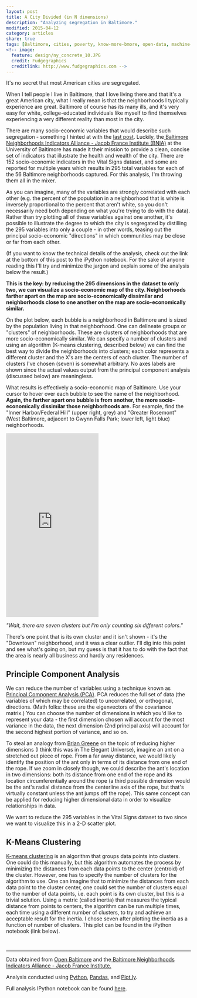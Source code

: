 ```yaml
---
layout: post
title: A City Divided (in N dimensions)
description: "Analyzing segregation in Baltimore."
modified: 2015-04-12
category: articles
share: true
tags: [Baltimore, cities, poverty, know-more-bmore, open-data, machine-learning]
<!-- image:
  feature: design/ny_concrete_10.JPG
  credit: Fudgegraphics
  creditlink: http://www.fudgegraphics.com -->
---
```


It's no secret that most American cities are segregated.

When I tell people I live in Baltimore, that I love living there and that it's a great American city, what I really mean is that the neighborhoods I typically experience are great.  Baltimore of course has its many ills, and it's very easy for white, college-educated individuals like myself to find themselves experiencing a very different reality than most in the city. <!--more-->

There are many socio-economic variables that would describe such segregation - something I hinted at with the <a href='{{ site.url }}/articles/Know-More-Bmore'>last post</a>.  Luckily, the<a href='http://www.bniajfi.org/indicators'> Baltimore Neighborhoods Indicators Alliance - Jacob France Institute (BNIA)</a> at the University of Baltimore has made it their mission to provide a clean, concise set of indicators that illustrate the health and wealth of the city.  There are 152 socio-economic indicators in the Vital Signs dataset, and some are reported for multiple years which results in 295 total variables for each of the 56 Baltimore neighborhoods captured.  For this analysis, I'm throwing them all in the mixer.

As you can imagine, many of the variables are strongly correlated with each other (e.g. the percent of the population in a neighborhood that is white is inversely proportional to the percent that aren't white, so you don't necessarily need both depending on what you're trying to do with the data).  Rather than try plotting all of these variables against one another, it's possible to illustrate the degree to which the city is segregated by distilling the 295 variables into only a couple - in other words, teasing out the principal socio-economic "directions" in which communities may be close or far from each other.

(If you want to know the technical details of the analysis, check out the link at the bottom of this post to the iPython notebook.  For the sake of anyone reading this I'll try and minimize the jargon and explain some of the analysis below the result.)

**This is the key: by reducing the 295 dimensions in the dataset to only two, we can visualize a socio-economic map of the city. Neighborhoods farther apart on the map are socio-economically dissimilar and neighborhoods close to one another on the map are socio-economically similar.**

On the plot below, each bubble is a neighborhood in Baltimore and is sized by the population living in that neighborhood.  One can delineate groups or "clusters" of neighborhoods.  These are clusters of neighborhoods that are more socio-economically similar.  We can specify a number of clusters and using an algorithm (K-means clustering, described below) we can find the best way to divide the neighborhoods into clusters; each color represents a different cluster and the X's are the centers of each cluster.  The number of clusters I've chosen (seven) is somewhat arbitrary.  No axes labels are shown since the actual values output from the principal component analysis (discussed below) are meaningless.

What results is effectively a socio-economic map of Baltimore.  Use your cursor to hover over each bubble to see the name of the neighborhood.  **Again, the farther apart one bubble is from another, the more socio-economically dissimilar those neighborhoods are.**  For example, find the "Inner Harbor/Federal Hill" (upper right, grey) and "Greater Rosemont" (West Baltimore, adjacent to Gwynn Falls Park; lower left, light blue) neighborhoods.

<iframe width="50%" height="500" frameborder="0" scrolling="no" src="https://plot.ly/~jtelszasz/230.embed"></iframe>

*"Wait, there are seven clusters but I'm only counting six different colors."* 

There's one point that is its own cluster and it isn't shown - it's the "Downtown" neighborhood, and it was a clear outlier.  I'll dig into this point and see what's going on, but my guess is that it has to do with the fact that the area is nearly all business and hardly any residences.  

## Principle Component Analysis

We can reduce the number of variables using a technique known as <a href='http://en.wikipedia.org/wiki/Principal_component_analysis'>Principal Component Analysis (PCA)</a>.  PCA reduces the full set of data (the variables of which may be correlated) to uncorrelated, or orthogonal, directions.  (Math folks: these are the eigenvectors of the covariance matrix.)  You can choose the number of dimensions in which you'd like to represent your data - the first dimension chosen will account for the most variance in the data, the next dimension (2nd principal axis) will account for the second highest portion of variance, and so on.  

To steal an analogy from <a href='http://en.wikipedia.org/wiki/Brian_Greene'>Brian Greene</a> on the topic of reducing higher dimensions (I think this was in The Elegant Universe), imagine an ant on a stretched out piece of rope.  From a far away distance, we would likely identify the position of the ant only in terms of its distance from one end of the rope.  If we zoom in closely though, we could describe the ant's location in two dimensions: both its distance from one end of the rope and its location circumferentially around the rope (a third possible dimension would be the ant's radial distance from the centerline axis of the rope, but that's virtually constant unless the ant jumps off the rope).  This same concept can be applied for reducing higher dimensional data in order to visualize relationships in data.  

We want to reduce the 295 variables in the Vital Signs dataset to two since we want to visualize this in a 2-D scatter plot.


## K-Means Clustering

<a href='http://en.wikipedia.org/wiki/K-means_clustering'>K-means clustering</a> is an algorithm that groups data points into clusters.  One could do this manually, but this algorithm automates the process by minimizing the distances from each data points to the center (centroid) of the cluster.  However, one has to specify the number of clusters for the algorithm to use.  One can imagine that to minimize the distances from each data point to the cluster center, one could set the number of clusters equal to the number of data points, i.e. each point is its own cluster, but this is a trivial solution.  Using a metric (called inertia) that measures the typical distance from points to centers, the algorithm can be run multiple times, each time using a different number of clusters, to try and achieve an acceptable result for the inertia.  I chose seven after plotting the inertia as a function of number of clusters.  This plot can be found in the iPython notebook (link below).

<br>

---

<p style="width: 100%; font-style: italic;">


Data obtained from <a href='http://data.baltimorecity.gov/'>Open Baltimore</a> and the<a href='http://www.bniajfi.org/indicators'> Baltimore Neighborhoods Indicators Alliance - Jacob France Institute.</a><br>

Analysis conducted using <a href='http://www.python.org'>Python</a>, <a href='http://pandas.pydata.org'>Pandas</a>, and <a href='http://www.plot.ly'>Plot.ly</a>.<br>

Full analysis IPython notebook can be found <a href='http://nbviewer.ipython.org/github/jtelszasz/baltimore_vital_signs/blob/master/vital_signs_viz.ipynb'>here</a>.<br>

<script>
  (function(i,s,o,g,r,a,m){i['GoogleAnalyticsObject']=r;i[r]=i[r]||function(){
  (i[r].q=i[r].q||[]).push(arguments)},i[r].l=1*new Date();a=s.createElement(o),
  m=s.getElementsByTagName(o)[0];a.async=1;a.src=g;m.parentNode.insertBefore(a,m)
  })(window,document,'script','//www.google-analytics.com/analytics.js','ga');

  ga('create', 'UA-58835878-1', 'auto');
  ga('send', 'pageview');

</script>
